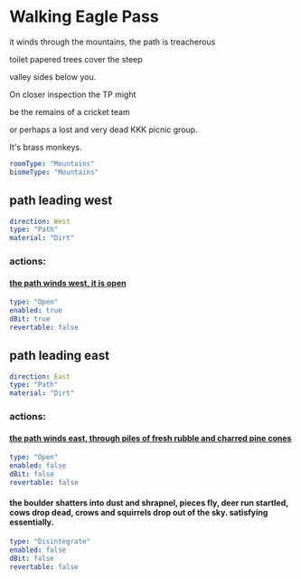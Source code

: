 # Walking Eagle Pass

it winds through the mountains, the path is treacherous

toilet papered trees cover the steep

valley sides below you.

On closer inspection the TP might

be the remains of a cricket team

or perhaps a lost and very dead KKK picnic group.

It's brass monkeys.

```yaml
roomType: "Mountains"
biomeType: "Mountains"
```

## path leading west

```yaml
direction: West
type: "Path"
material: "Dirt"
```

### actions:

#### [the path winds west, it is open](bensons-plain.md)

```yaml
type: "Open"
enabled: true
dBit: true
revertable: false
```
## path leading east

```yaml
direction: East
type: "Path"
material: "Dirt"
```

### actions:

#### [the path winds east, through piles of fresh rubble and charred pine cones](the-alley-off-main-street.md)

```yaml
type: "Open"
enabled: false
dBit: false
revertable: false
```

#### the boulder shatters into dust and shrapnel, pieces fly, deer run startled, cows drop dead, crows and squirrels drop out of the sky. satisfying essentially.

```yaml
type: "Disintegrate"
enabled: false
dBit: false
revertable: false
```

